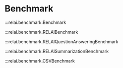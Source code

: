 # Benchmark
:::relai.benchmark.Benchmark

:::relai.benchmark.RELAIBenchmark

:::relai.benchmark.RELAIQuestionAnsweringBenchmark

:::relai.benchmark.RELAISummarizationBenchmark

:::relai.benchmark.CSVBenchmark